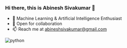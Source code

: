 ### Hi there, this is Abinesh Sivakumar 👋

<!--
**AbineshSivakumar/AbineshSivakumar** is a ✨ _special_ ✨ repository because its `README.md` (this file) appears on your GitHub profile.

Here are some ideas to get you started:

- 🔭 I’m currently working on ...
- 🌱 I’m currently learning ...
- 👯 I’m looking to collaborate on ...
- 🤔 I’m looking for help with ...
- 💬 Ask me about ...
- 📫 How to reach me: ...
- 😄 Pronouns: ...
- ⚡ Fun fact: ...
-->

- 🔭 Machine Learning & Artificial Intelligence Enthusiast
- 🧐 Open for collaboration
- 📫 Reach me at abineshsivakumar@gmail.com

![python](<a href=”https://img.shields.io/badge/Python-14354C?style=for-the-badge&logo=python&logoColor=white">)